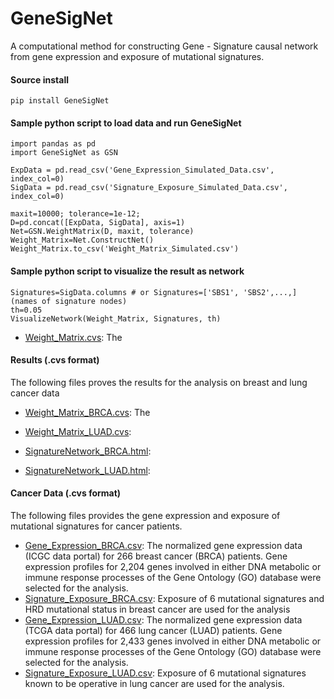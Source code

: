 # GeneSigNet
A computational method for constructing Gene - Signature causal network from gene expression and exposure of mutational signatures. 
#### Source install

```
pip install GeneSigNet
```

#### Sample python script to load data and run GeneSigNet

```
import pandas as pd
import GeneSigNet as GSN

ExpData = pd.read_csv('Gene_Expression_Simulated_Data.csv', index_col=0)  
SigData = pd.read_csv('Signature_Exposure_Simulated_Data.csv', index_col=0)

maxit=10000; tolerance=1e-12; 
D=pd.concat([ExpData, SigData], axis=1)
Net=GSN.WeightMatrix(D, maxit, tolerance)  
Weight_Matrix=Net.ConstructNet()
Weight_Matrix.to_csv('Weight_Matrix_Simulated.csv')
```
#### Sample python script to visualize the result as network
```
Signatures=SigData.columns # or Signatures=['SBS1', 'SBS2',...,] (names of signature nodes)
th=0.05
VisualizeNetwork(Weight_Matrix, Signatures, th)
```
* [Weight_Matrix.cvs](Package/Weight_Matrix.cvs): The

#### Results (.cvs format)
The following files proves the results for the analysis on breast and lung cancer data 
* [Weight_Matrix_BRCA.cvs](Results/Weight_Matrix_BRCA.cvs): The
* [Weight_Matrix_LUAD.cvs](Results/Weight_Matrix_LUAD.cvs):

* [SignatureNetwork_BRCA.html](Results/SignatureNetwork_BRCA.html):
* [SignatureNetwork_LUAD.html](Results/SignatureNetwork_LUAD.html):
#### Cancer Data (.cvs format)

The following files provides the gene expression and exposure of mutational signatures for cancer patients.

* [Gene_Expression_BRCA.csv](data/Gene_Expression_BRCA.csv): The normalized gene expression data (ICGC data portal) for 266 breast cancer (BRCA) patients. Gene expression profiles for 2,204 genes involved in either DNA metabolic or immune response processes of the Gene Ontology (GO) database were
selected for the analysis.
* [Signature_Exposure_BRCA.csv](data/Signature_Exposure_BRCA.csv): Exposure of 6 mutational signatures and HRD mutational status in breast cancer are used for the analysis
* [Gene_Expression_LUAD.csv](data/Gene_Expression_LUAD.csv): The normalized gene expression data (TCGA data portal) for 466 lung cancer (LUAD) patients. Gene expression profiles for 2,433 genes involved in either DNA metabolic or immune response processes of the Gene Ontology (GO) database were
selected for the analysis.
* [Signature_Exposure_LUAD.csv](data/Signature_Exposure_LUAD.csv): Exposure of 6 mutational signatures known to be operative in lung cancer are used for the analysis.

